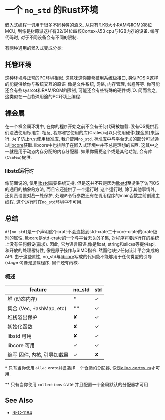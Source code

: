 # 一个 `no_std` 的Rust环境

嵌入式编程一词用于很多不同种类的涵义. 从只有几KB大小RAM与ROM的8位MCU, 到像是树莓派这样有32/64位四核Cortex-A53 cpu与1GB内存的设备.
编写代码时, 对于不同设备会有不同的限制.

有两种通用的嵌入式变成分类:

## 托管环境

这种环境与正常的PC环境相似. 这意味这你能够使用系统级接口, 类似POSIX这样的能提供给你与系统交互的原语, 像是文件系统, 网络, 内存管理, 线程等等.
你可能还会有些sysroot和RAM/ROM的限制, 可能还会有些特殊的硬件或I/O. 简而言之, 这类似在一台特殊用途的PC环境上编程.

## 裸金属

在一个裸金属环境中, 在你的程序开始之前不会有任何代码被加载. 
没有OS提供我们没法使用标准库. 
相反, 程序和它使用的库(Crates)可以只使用硬件(裸金属)来运行. 
为了防止rust使用标准库, 我们使用`no_std`. 
标准库中与平台无关的部分可以通过[libcore](https://doc.rust-lang.org/core/)获取. 
libcore中也排除了在嵌入式环境中并不总是理想的东西. 
这其中之一就是用于动态内存分配的内存分配器. 
如果你需要这个或是其他功能, 会有库(Crates)提供. 

### libstd运行时

像前面说的, 使用[libstd](https://doc.rust-lang.org/std/)需要系统支持, 但是这并不只是因为[libstd](https://doc.rust-lang.org/std/)至提供了访问OS的通用的抽象的方法, 而且它还提供了一个运行时. 
这个运行时, 除了其他事情外, 还负责设置对战一处保护, 处理命令行参数还有在调用程序的main函数之前创建主线程. 这个运行时在`no_std`环境中不可用. 

## 总结

`#![no_std]`是一个声明这个crate不会连接到std-crate二十core-crate的crate级别的属性.
[libcore](https://doc.rust-lang.org/core/)是std-crate的一个与平台无关的子集, 对程序将要运行在的系统上没有任何假设(需求). 
因此, 它为语言原语,像是float, string和slices等提供api, 和开放的处理器特性, 像是原子操作与SIMD指令. 
然而他缺少任何设计平台集成的API. 
由于这些属性, no\_std与[libcore](https://doc.rust-lang.org/core/)写成的代码能不能够用于任何类型的引导(stage 0)像是加载程序, 固件还有内核. 

### 概述

| feature                                                   | no\_std | std |
|-----------------------------------------------------------|--------|-----|
| 堆 (动态内存)                                              |   *    |  ✓  |
| 集合 (Vec, HashMap, etc)                                  |  **    |  ✓  |
| 堆栈溢出保护                                               |   ✘    |  ✓  |
| 初始化函数                                                 |   ✘    |  ✓  |
| libstd  可用                                               |   ✘    |  ✓  |
| libcore 可用                                               |   ✓    |  ✓  |
| 编写 固件, 内核, 引导加载器                                  |   ✓    |  ✘  |

\* 只有当你使用 `alloc` crate并且选择一个合适的分配器, 像是[alloc-cortex-m]才可用.

\** 只有当你使用 `collections` crate 并且配置一个全局默认的分配器才可用

[alloc-cortex-m]: https://github.com/rust-embedded/alloc-cortex-m

## See Also
* [RFC-1184](https://github.com/rust-lang/rfcs/blob/master/text/1184-stabilize-no_std.md)
